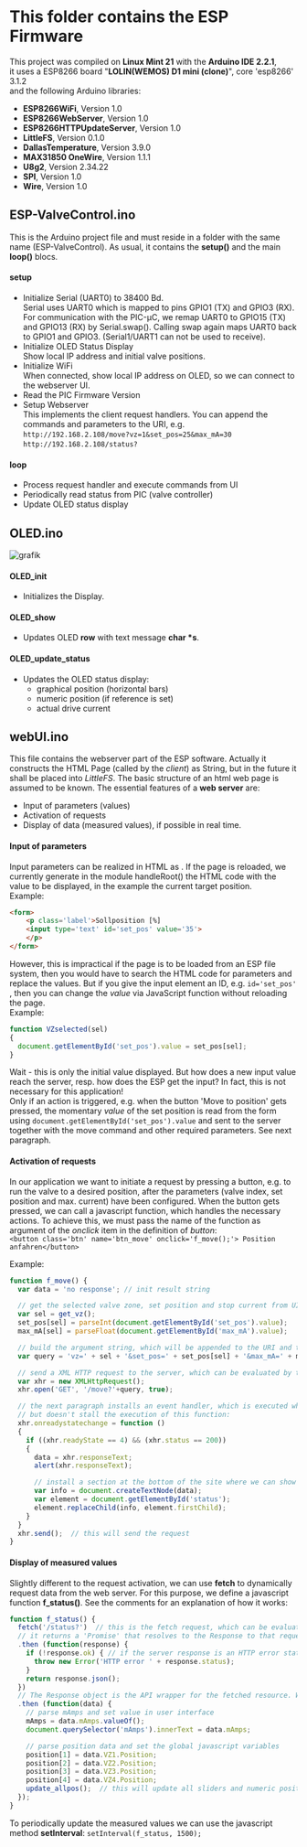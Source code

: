 # This folder contains the ESP Firmware
This project was compiled on **Linux Mint 21** with the **Arduino IDE 2.2.1**, <br>
it uses a ESP8266 board "**LOLIN(WEMOS) D1  mini (clone)**", core 'esp8266' 3.1.2 <br>
and the following Arduino libraries:

- **ESP8266WiFi**, Version 1.0
- **ESP8266WebServer**, Version 1.0
- **ESP8266HTTPUpdateServer**, Version 1.0
- **LittleFS**, Version 0.1.0
- **DallasTemperature**, Version 3.9.0
- **MAX31850 OneWire**, Version 1.1.1
- **U8g2**, Version 2.34.22
- **SPI**, Version 1.0
- **Wire**, Version 1.0 

## ESP-ValveControl.ino
This is the Arduino project file and must reside in a folder with the same name (ESP-ValveControl).
As usual, it contains the **setup()** and the main **loop()** blocs.

#### setup
- Initialize Serial (UART0) to 38400 Bd. <br>
  Serial uses UART0 which is mapped to pins GPIO1 (TX) and GPIO3 (RX).  <br>
  For communication with the PIC-µC, we remap UART0 to GPIO15 (TX) and GPIO13 (RX) by Serial.swap(). 
  Calling swap again maps UART0 back to GPIO1 and GPIO3. (Serial1/UART1 can not be used to receive).
- Initialize OLED Status Display <br>
  Show local IP address and initial valve positions.
- Initialize WiFi <br>
  When connected, show local IP address on OLED, so we can connect to the webserver UI.
- Read the PIC Firmware Version
- Setup Webserver <br>
  This implements the client request handlers. You can append the commands and parameters to the URI, e.g. <br>
  ``` http://192.168.2.108/move?vz=1&set_pos=25&max_mA=30 ``` <br>
  ``` http://192.168.2.108/status? ```

#### loop
- Process request handler and execute commands from UI
- Periodically read status from PIC (valve controller)
- Update OLED status display

## OLED.ino

![grafik](https://github.com/deklaus/OpenValveControl/assets/134941062/381b864e-4c95-4f8c-b542-b32fa9c08f5e)

#### OLED_init
- Initializes the Display.

#### OLED_show
- Updates OLED **row** with text message **char \*s**.

#### OLED_update_status
- Updates the OLED status display:
  - graphical position (horizontal bars)
  - numeric position (if reference is set)
  - actual drive current 

## webUI.ino
This file contains the webserver part of the ESP software. Actually it constructs the HTML Page (called by the *client*) 
as String, but in the future it shall be placed into *LittleFS*. The basic structure of an html web page is assumed to be known. 
The essential features of a **web server** are:
- Input of parameters (values)
- Activation of requests
- Display of data (measured values), if possible in real time.

#### Input of parameters
Input parameters can be realized in HTML as <forms>.
If the page is reloaded, we currently generate in the module handleRoot() the HTML code 
with the value to be displayed, in the example the current target position. <br>
Example:
``` html
<form> 
	<p class='label'>Sollposition [%] 
	<input type='text' id='set_pos' value='35'>
	</p>
</form>
```
However, this is impractical if the page is to be loaded from an ESP file system, 
then you would have to search the HTML code for parameters and replace the values.
But if you give the input element an ID, e.g. ```id='set_pos' ```, then you can change 
the *value* via JavaScript function without reloading the page. <br>
Example:

``` javascript
function VZselected(sel) 
{
  document.getElementById('set_pos').value = set_pos[sel];
}
```
Wait - this is only the initial value displayed. But how does a new input value reach the server,
resp. how does the ESP get the input? In fact, this is not necessary for this application! <br>
Only if an action is triggered, e.g. when the button 'Move to position' gets pressed, the momentary *value* of the 
set position is read from the form using ``` document.getElementById('set_pos').value ``` and sent to the 
server together with the move command and other required parameters. See next paragraph.

#### Activation of requests
In our application we want to initiate a request by pressing a button, e.g. to run the valve to a desired 
position, after the parameters (valve index, set position and max. current) have been configured.
When the button gets pressed, we can call a javascript function, which handles the necessary actions.
To achieve this, we must pass the name of the function as argument of the *onclick* item in the definition of *button*: <br>
``` <button class='btn' name='btn_move' onclick='f_move();'> Position anfahren</button> ```

Example:
``` javascript
function f_move() {
  var data = 'no response';	// init result string

  // get the selected valve zone, set position and stop current from UI:
  var sel = get_vz();	
  set_pos[sel] = parseInt(document.getElementById('set_pos').value);
  max_mA[sel] = parseFloat(document.getElementById('max_mA').value);

  // build the argument string, which will be appended to the URI and the request (/move?) before being sent to the ESP:
  var query = 'vz=' + sel + '&set_pos=' + set_pos[sel] + '&max_mA=' + max_mA[sel].toFixed(1);

  // send a XML HTTP request to the server, which can be evaluated by the "server.on" function (see the *setup* chapter).
  var xhr = new XMLHttpRequest();
  xhr.open('GET', '/move?'+query, true);

  // the next paragraph installs an event handler, which is executed when the request has been answered,
  // but doesn't stall the execution of this function:
  xhr.onreadystatechange = function ()
  {
    if ((xhr.readyState == 4) && (xhr.status == 200))
    {
      data = xhr.responseText;
      alert(xhr.responseText);

      // install a section at the bottom of the site where we can show the response
      var info = document.createTextNode(data);
      var element = document.getElementById('status');
      element.replaceChild(info, element.firstChild);
    }
  }
  xhr.send();  // this will send the request
}
```

#### Display of measured values

Slightly different to the request activation, we can use **fetch** to dynamically request data from 
the web server. For this purpose, we define a javascript function **f_status()**. See the comments for
an explanation of how it works:

``` javascript
function f_status() {
  fetch('/status?')  // this is the fetch request, which can be evaluated by the "server.on" function (see the *setup* chapter).
  // it returns a 'Promise' that resolves to the Response to that request — as soon as the server responds with headers
  .then (function(response) {
    if (!response.ok) {	// if the server response is an HTTP error status:
      throw new Error('HTTP error ' + response.status);
    }
    return response.json();
  })
  // The Response object is the API wrapper for the fetched resource. We can parse the response body text as JSON.
  .then (function(data) {
    // parse mAmps and set value in user interface
    mAmps = data.mAmps.valueOf();
    document.querySelector('mAmps').innerText = data.mAmps;

    // parse position data and set the global javascript variables 
    position[1] = data.VZ1.Position;
    position[2] = data.VZ2.Position;
    position[3] = data.VZ3.Position;
    position[4] = data.VZ4.Position;
    update_allpos();  // this will update all sliders and numeric position display
  });
}
```

To periodically update the measured values we can use the  javascript method **setInterval**:
``` setInterval(f_status, 1500); ```


